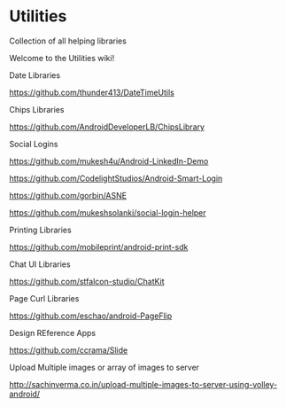# Utilities
Collection of all helping libraries

Welcome to the Utilities wiki!

Date Libraries

https://github.com/thunder413/DateTimeUtils

Chips Libraries

https://github.com/AndroidDeveloperLB/ChipsLibrary

Social Logins

https://github.com/mukesh4u/Android-LinkedIn-Demo

https://github.com/CodelightStudios/Android-Smart-Login

https://github.com/gorbin/ASNE

https://github.com/mukeshsolanki/social-login-helper

Printing Libraries

https://github.com/mobileprint/android-print-sdk

Chat UI Libraries

https://github.com/stfalcon-studio/ChatKit

Page Curl Libraries

https://github.com/eschao/android-PageFlip

Design REference Apps

https://github.com/ccrama/Slide

Upload Multiple images or array of images to server 

http://sachinverma.co.in/upload-multiple-images-to-server-using-volley-android/
